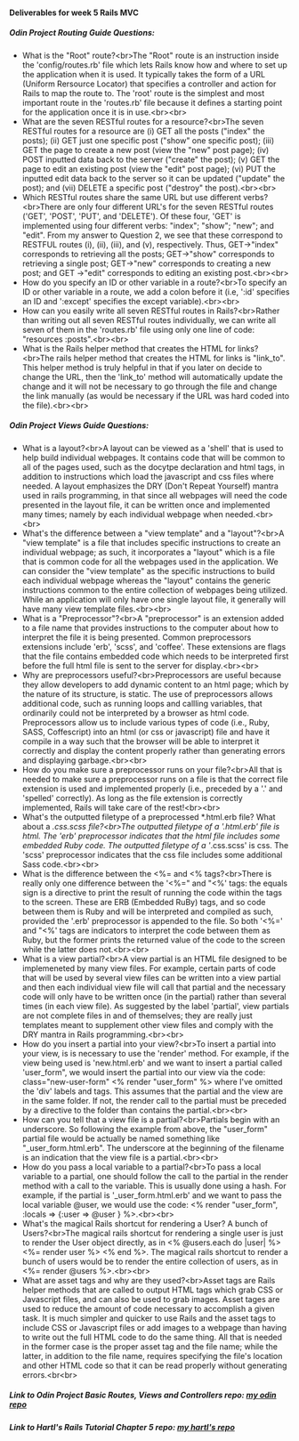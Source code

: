 #### Deliverables for week 5 Rails MVC
##### Odin Project Routing Guide Questions:
- What is the "Root" route?<br\>The "Root" route is an instruction inside the 'config/routes.rb' file which lets Rails know how and where to set up the application when it is used. It typically takes the form of a URL (Uniform Rersource Locator) that specifies a controller and action for Rails to map the route to. The 'root' route is the simplest and most important route in the 'routes.rb' file because it defines a starting point for the application once it is in use.<br\><br\>
- What are the seven RESTful routes for a resource?<br\>The seven RESTful routes for a resource are (i) GET all the posts ("index" the posts); (ii) GET just one specific post ("show" one specific post); (iii) GET the page to create a new post (view the "new" post page); (iv) POST inputted data back to the server ("create" the post); (v) GET the page to edit an existing post (view the "edit" post page); (vi) PUT the inputted edit data back to the server so it can be updated ("update" the post); and (vii) DELETE a specific post ("destroy" the post).<br\><br\>
- Which RESTful routes share the same URL but use different verbs?<br\>There are only four different URL's for the seven RESTful routes ('GET', 'POST', 'PUT', and 'DELETE'). Of these four, 'GET' is implemented using four different verbs: "index"; "show"; "new"; and "edit". From my answer to Question 2, we see that these correspond to RESTFUL routes (i), (ii), (iii), and (v), respectively. Thus, GET->"index" corresponds to retrieving all the posts; GET->"show" corresponds to retrieving a single post; GET->"new" corresponds to creating a new post; and GET ->"edit" corresponds to editing an existing post.<br\><br\>
- How do you specify an ID or other variable in a route?<br\>To specify an ID or other variable in a route, we add a colon before it (i.e, ':id' specifies an ID and ':except' specifies the except variable).<br\><br\>
- How can you easily write all seven RESTful routes in Rails?<br\>Rather than writing out all seven RESTful routes individually, we can write all seven of them in the 'routes.rb' file using only one line of code: "resources :posts".<br\><br\>
- What is the Rails helper method that creates the HTML for links?<br\>The rails helper method that creates the HTML for links is "link_to". This helper method is truly helpful in that if you later on decide to change the URL, then the 'link_to' method will automatically update the change and it will not be necessary to go through the file and change the link manually (as would be necessary if the URL was hard coded into the file).<br\><br\>

##### Odin Project Views Guide Questions:
- What is a layout?<br\>A layout can be viewed as a 'shell' that is used to help build individual webpages. It contains code that will be common to all of the pages used, such as the docytpe declaration and html tags, in addition to instructions which load the javascript and css files where needed. A layout emphasizes the DRY (Don't Repeat Yourself) mantra used in rails programming, in that since all webpages will need the code presented in the layout file, it can be written once and implemented many times; namely by each individual webpage when needed.<br\><br\>
- What's the difference between a "view template" and a "layout"?<br\>A "view template" is a file that includes specific instructions to create an individual webpage; as such, it incorporates a "layout" which is a file that is common code for all the webpages used in the application. We can consider the "view template" as the specific instructions to build each individual webpage whereas the "layout" contains the generic instructions common to the entire collection of webpages being utilized. While an application will only have one single layout file, it generally will have many view template files.<br\><br\>
- What is a "Preprocessor"?<br\>A "preprocessor" is an extension added to a file name that provides instructions to the computer about how to interpret the file it is being presented. Common preprocessors extensions include 'erb', 'scss', and 'coffee'. These extensions are flags that the file contains embedded code which needs to be interpreted first before the full html file is sent to the server for display.<br\><br\>
- Why are preprocessors useful?<br\>Preprocessors are useful because they allow developers to add dynamic content to an html page; which by the nature of its structure, is static. The use of preprocessors allows additional code, such as running loops and callling variables, that ordinarily could not be interpreted by a browser as html code. Preprocessors allow us to include various types of code (i.e., Ruby, SASS, Coffescript) into an html (or css or javascript) file and have it compile in a way such that the browser will be able to interpret it correctly and display the content properly rather than generating errors and displaying garbage.<br\><br\>
- How do you make sure a preprocessor runs on your file?<br\>All that is needed to make sure a preprocessor runs on a file is that the correct file extension is used and implemented properly (i.e., preceded by a '.' and 'spelled' correctly). As long as the file extension is correctly implemented, Rails will take care of the rest!<br\><br\>
- What's the outputted filetype of a preprocessed *.html.erb file? What about a *.css.scss file?<br\>The outputted filetype of a '.html.erb' file is html. The 'erb' preprocessor indicates that the html file includes some embedded Ruby code. The outputted filetype of a '*.css.scss' is css. The 'scss' preprocessor indicates that the css file includes some additional Sass code.<br\><br\>
- What is the difference between the <%= and <% tags?<br\>There is really only one difference between the '<%=" and "<%' tags: the equals sign is a directive to print the result of running the code within the tags to the screen. These are ERB (Embedded RuBy) tags, and so code between them is Ruby and will be interpreted and compiled as such, provided the '.erb' preprocessor is appended to the file. So both '<%=' and "<%' tags are indicators to interpret the code between them as Ruby, but the former prints the returned value of the code to the screen while the latter does not.<br\><br\>
- What is a view partial?<br\>A view partial is an HTML file designed to be implemeneted by many view files. For example, certain parts of code that will be used by several view files can be written into a view partial and then each individual view file will call that partial and the necessary code will only have to be written once (in the partial) rather than several times (in each view file). As suggested by the label 'partial', view partials are not complete files in and of themselves; they are really just templates meant to supplement other view files and comply with the DRY mantra in Rails programming.<br\><br\>
- How do you insert a partial into your view?<br\>To insert a partial into your view, is is necessary to use the 'render' method.  For example, if the view being used is 'new.html.erb' and we want to insert a partial called 'user_form", we would insert the partial into our view via the code: class="new-user-form" <% render "user_form" %> where I've omitted the 'div' labels and tags.  This assumes that the partial and the view are in the same folder.  If not, the render call to the partial must be preceded by a directive to the folder than contains the partial.<br\><br\>
- How can you tell that a view file is a partial?<br\>Partials begin with an underscore.  So following the example from above, the "user_form" partial file would be actually be named something like "_user_form.html.erb".  The underscore at the beginning of the filename is an indication that the view file is a partial.<br\><br\>
- How do you pass a local variable to a partial?<br\>To pass a local variable to a partial, one should follow the call to the partial in the render method with a call to the variable.  This is usually done using a hash.  For example, if the partial is '_user_form.html.erb' and we want to pass the local variable @user, we would use the code: <% render "user_form", :locals => {:user => @user } %>.<br\><br\>
- What's the magical Rails shortcut for rendering a User? A bunch of Users?<br\>The magical rails shortcut for rendering a single user is just to render the User object directly, as in <% @users.each do |user| %> <%= render user %> <% end %>.  The magical rails shortcut to render a bunch of users would be to render the entire collection of users, as in <%= render @users %>.<br\><br\>
- What are asset tags and why are they used?<br\>Asset tags are Rails helper methods that are called to output HTML tags which grab CSS or Javascript files, and can also be used to grab images.  Asset tages are used to reduce the amount of code necessary to accomplish a given task.  It is much simpler and quicker to use Rails and the asset tags to include CSS or Javascript files or add images to a webpage than having to write out the full HTML code to do the same thing.  All that is needed in the former case is the proper asset tag and the file name; while the latter, in addition to the file name, requires specifying the file's location and other HTML code so that it can be read properly without generating errors.<br\<br\>

##### Link to Odin Project Basic Routes, Views and Controllers repo: [my odin repo](<linkhere>)
##### Link to Hartl's Rails Tutorial Chapter 5 repo: [my hartl's repo](<linkhere>)
